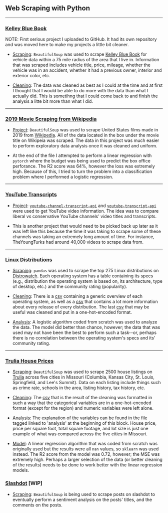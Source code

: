 ## Web Scraping with Python
---------------------------

### [Kelley Blue Book](kbb)
NOTE: First serious project I uploaded to GitHub. It had its own repository and was moved here to make my projects a little bit cleaner.

- [Scraping](kbb/kbb_scraper.py): `BeautifulSoup` was used to scrape [Kelley Blue Book](https://www.kbb.com) for vehicle data within a 75 mile radius of the area that I live in. Information that was scraped includes vehicle title, price, mileage, whether the vehicle was in an accident, whether it had a previous owner, interior and exterior color, etc.

- [Cleaning](kbb/kbb_analysis.py): The data was cleaned as best as I could at the time and at first I thought that I would be able to do more with the data than what I actually did. This is sometihng that I could come back to and finish the analysis a litte bit more than what I did.

--------------------------------------
### [2019 Movie Scraping from Wikipedia](wikimovies)

- [Project](wikimovies/movie-scraper.py): `BeautifulSoup` was used to scrape United States films made in 2019 from [Wikipedia](https://en.wikipedia.org/wiki/List_of_American_films_of_2019). All of the data located in the box under the movie title on Wikipeia was scraped. The data in this project was much easier to perform exploratory data analysis once it was cleaned and uniform.

- At the end of the file I attempted to perform a linear regression with `pytorch` where the budget was being used to predict the box office perforance. The R2 score was 64%, however the loss was extremely high. Because of this, I tried to turn the problem into a classification problem where I performed a logistic regression.

----------------------
### [YouTube Transcripts](youtube-transcripts)

- [Project](youtube-transcripts/yt-scraper.py): [`youtube-channel-transcript-api`](https://pypi.org/project/youtube-channel-transcript-api/) and [`youtube-transcript-api`](https://pypi.org/project/youtube-transcript-api/) were used to get YouTube video information. The idea was to compare liberal vs conservative YouTube channels' video titles and transcripts.

- This is another project that would need to be picked back up later as it was left like this because the time it was taking to scrape some of these channels was taking an extremely long amount of time. For instance, TheYoungTurks had around 40,000 videos to scrape data from.

-----------------------
### [Linux Distributions](distrowatch)

- [Scraping](distrowatch/scrapen-wiki.py): `pandas` was used to scrape the top 275 Linux distributions on [Distrowatch](https://distrowatch.com/). Each operating system has a table containing its specs (e.g., distribution the operating system is based on, its architecture, type of desktop, etc.) and the community rating (popularity).

- [Cleaning](distrowatch/scrapenclean.py): There is a [csv](distrowatch/data/df-os_info.csv) containing a generic overview of each operating system, as well as a [csv](distrowatch/data/df-all_versions.csv) that contains a lot more information about every release of every distribution.  The last [csv](distrowatch/data/df-ohe.csv) that may be useful was cleaned and put in a one-hot-encoded format.

- [Analysis](distrowatch/logreg.py): A logistic algorithm coded from scratch was used to analyze the data.  The model did better than chance, however; the data that was used may not have been the best to perform such a task--or, perhaps there is no correlation between the operating system's specs and its' community rating.

-----------------------
### [Trulia House Prices](trulia)

- [Scraping](trulia/trulia_scraper.py): `BeautifulSoup` was used to scrape 2500 house listings on [Trulia](https://trulia.com) across five cities in Missouri (Columbia, Kansas City, St. Louis, Springfield, and Lee's Summit).  Data on each listing include things such as crime rate, schools in the area, listing history, tax history, etc.

- [Cleaning](trulia/trulia_cleaning.py): The [csv](trulia/df/df_full.csv) that is the result of the cleaning was formatted in such a way that the categorical variables are in a  one-hot-encoded format (except for the region) and numeric variables were left alone.

- [Analysis](trulia/trulia_analysis.py): The explanation of the variables can be found in the file tagged linked to 'analysis' at the beginning of this block.  House price, price per square foot, total square footage, and lot size is just one example of what was compared across the five cities in Missouri.

- [Model](trulia/trulia_model.py): A linear regression algorithm that was coded from scratch was originally used but the results were all `nan` values, so `sklearn` was used instead.  The R2 score from the model was 0.72, however; the MSE was extremely high.  Perhaps a larger selection of the data (or better cleaning of the results) needs to be done to work better with the linear regression models.

### [Slashdot](slashdot) [WIP]

- [Scraping](slashdot/slashdot.py): `BeautifulSoup` is being used to scrape posts on slashdot to eventually perform a sentiment analysis on the posts' titles, and the comments on the posts.
